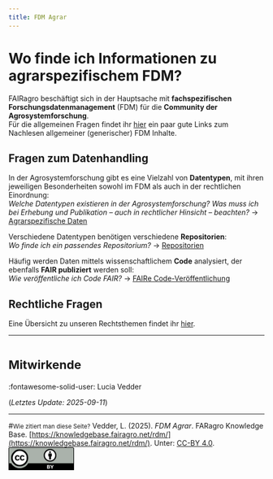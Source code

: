 ```yaml
---
title: FDM Agrar
---
```


# Wo finde ich Informationen zu agrarspezifischem FDM?

FAIRagro beschäftigt sich in der Hauptsache mit **fachspezifischen Forschungsdatenmanagement** (FDM) für die **Community der Agrosystemforschung**.  
Für die allgemeinen Fragen findet ihr [hier](../basics.md) ein paar gute Links zum Nachlesen allgemeiner (generischer) FDM Inhalte.


## Fragen zum Datenhandling
In der Agrosystemforschung gibt es eine Vielzahl von **Datentypen**, mit ihren jeweiligen Besonderheiten sowohl im FDM als auch in der rechtlichen Einordnung:  
*Welche Datentypen existieren in der Agrosystemforschung? Was muss ich bei Erhebung und Publikation – auch in rechtlicher Hinsicht – beachten?*
&rarr; [Agrarspezifische Daten](specific_data.md)

Verschiedene Datentypen benötigen verschiedene **Repositorien**:  
*Wo finde ich ein passendes Repositorium?*
&rarr; [Repositorien](data_repositories.md)

Häufig werden Daten mittels wissenschaftlichem **Code** analysiert, der ebenfalls **FAIR publiziert** werden soll:  
*Wie veröffentliche ich Code FAIR?*
&rarr; [FAIRe Code-Veröffentlichung](fair_code.md)


## Rechtliche Fragen
Eine Übersicht zu unseren Rechtsthemen findet ihr [hier](../legal/index.md).



---
# <small>Mitwirkende</small>
:fontawesome-solid-user: Lucia Vedder

(*Letztes Update: 2025-09-11*)

---
#<small>Wie zitiert man diese Seite?</small>
Vedder, L. (2025). *FDM Agrar*. FARagro Knowledge Base. [https://knowledgebase.fairagro.net/rdm/](https://knowledgebase.fairagro.net/rdm/). Unter: [CC-BY 4.0](https://creativecommons.org/licenses/by/4.0/).  
[![CC BY Logo](../images/cc-by.png)](https://creativecommons.org/licenses/by/4.0/)
